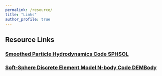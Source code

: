 ```yaml
---
permalink: /resource/
title: "Links"
author_profile: true
---
```


## Resource Links

### <a href="https://sphsol-tutorial.readthedocs.io/en/latest/" target="_blank">Smoothed Particle Hydrodynamics Code SPHSOL</a>

### <a href="https://bin-cheng-thu.github.io/dembody-code/" target="_blank">Soft-Sphere Discrete Element Model N-body Code DEMBody</a>
